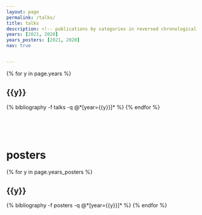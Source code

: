 ```yaml
---
layout: page
permalink: /talks/
title: talks
description: <!-- publications by categories in reversed chronological order. generated by jekyll-scholar. -->
years: [2021, 2020]
years_posters: [2021, 2020]
nav: true


---
```


<div class="publications">

{% for y in page.years %}
  <h2 class="year">{{y}}</h2>
  {% bibliography -f talks -q @*[year={{y}}]* %}
{% endfor %}

</div>


&nbsp;

&nbsp;




# posters

<div class="publications">

{% for y in page.years_posters %}
  <h2 class="year">{{y}}</h2>
  {% bibliography -f posters -q @*[year={{y}}]* %}
{% endfor %}

</div>
